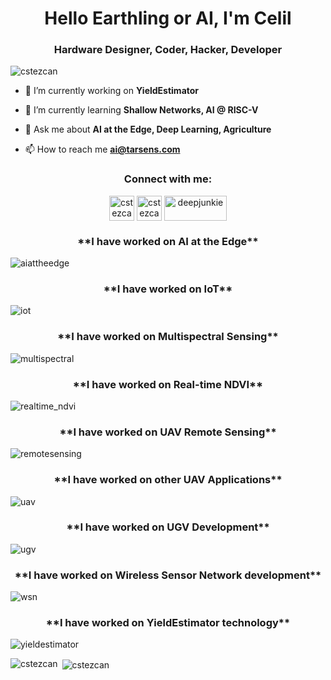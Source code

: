 
<h1 align="center">Hello Earthling or AI, I'm Celil</h1>
<h3 align="center">Hardware Designer, Coder, Hacker, Developer</h3>

<p align="left"> <img src="https://komarev.com/ghpvc/?username=cstezcan&label=Profile%20views&color=388e3c&style=flat" alt="cstezcan" /> </p>

- 🔭 I’m currently working on **YieldEstimator**

- 🌱 I’m currently learning **Shallow Networks, AI @ RISC-V**

- 💬 Ask me about **AI at the Edge, Deep Learning, Agriculture**

- 📫 How to reach me **ai@tarsens.com**

<h3 align="center">Connect with me:</h3>
<p align="center">
<a href="https://twitter.com/cstezcan" target="blank"><img align="center" src="https://github.com/twitter.png" alt="cstezcan" height="40" width="40" /></a>
<a href="https://linkedin.com/in/cstezcan/" target="blank"><img align="center" src="https://github.com/linkedin.png" alt="cstezcan/" height="40" width="40" /></a>
<a href="https://kaggle.com/deepjunkie" target="blank"><img align="center" src="https://www.kaggle.com/static/images/site-logo.png" alt="deepjunkie" height="40" width="100" /></a>
</p>

<h3 align="center">**I have worked on AI at the Edge**</h3>

![aiattheedge](https://user-images.githubusercontent.com/33690601/146649684-f4fc5ecf-2d87-4727-a27b-7a2e20cec5e7.jpg)

<h3 align="center">**I have worked on IoT**</h3>

![iot](https://user-images.githubusercontent.com/33690601/146649697-2187629c-ea1d-4717-8d13-7339f9d57caf.jpg)

<h3 align="center">**I have worked on Multispectral Sensing**</h3>

![multispectral](https://user-images.githubusercontent.com/33690601/146649717-0afef1f2-0545-47c2-8b52-e95fb6059a27.jpg)

<h3 align="center">**I have worked on Real-time NDVI**</h3>

![realtime_ndvi](https://user-images.githubusercontent.com/33690601/146649742-3f1fddaf-929c-4a72-a728-a21308832ecf.jpg)

<h3 align="center">**I have worked on UAV Remote Sensing**</h3>

![remotesensing](https://user-images.githubusercontent.com/33690601/146649754-b2a4a369-213e-48d9-990d-be54a2f3e191.jpg)

<h3 align="center">**I have worked on other UAV Applications**</h3>

![uav](https://user-images.githubusercontent.com/33690601/146649774-ebb50538-c1b0-4c6c-8440-1efdb5fd8010.jpg)

<h3 align="center">**I have worked on UGV Development**</h3>

![ugv](https://user-images.githubusercontent.com/33690601/146649788-f9135669-f6be-4de6-a1b7-f4cf9c1d96fd.jpg)

<h3 align="center">**I have worked on Wireless Sensor Network development**</h3>

![wsn](https://user-images.githubusercontent.com/33690601/146649797-5e4841c6-b864-4ad1-85a7-7d54ded5993a.jpg)

<h3 align="center">**I have worked on YieldEstimator technology**</h3>

![yieldestimator](https://user-images.githubusercontent.com/33690601/146649805-356b826c-e4dc-4e57-a91a-603f5e2dce3d.jpg)


<p><img align="left" src="https://github-readme-stats.vercel.app/api/top-langs?username=cstezcan&show_icons=true&locale=en&layout=compact" alt="cstezcan" /></p>

<p>&nbsp;<img align="center" src="https://github-readme-stats.vercel.app/api?username=cstezcan&show_icons=true&locale=en" alt="cstezcan" /></p>
